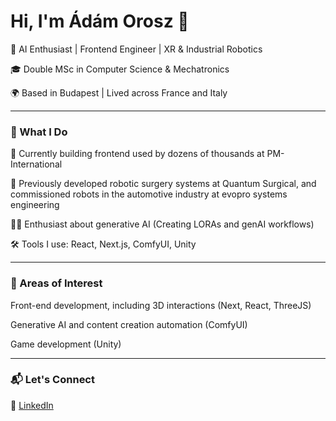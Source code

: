 # Hi, I'm Ádám Orosz 👋


🧠 AI Enthusiast | Frontend Engineer | XR & Industrial Robotics  

🎓 Double MSc in Computer Science & Mechatronics  

🌍 Based in Budapest | Lived across France and Italy  

---

### 🚀 What I Do

🫏 Currently building frontend used by dozens of thousands at PM-International  

🤖 Previously developed robotic surgery systems at Quantum Surgical, and commissioned robots in the automotive industry at evopro systems engineering  

🙋‍♂️ Enthusiast about generative AI (Creating LORAs and genAI workflows)  

🛠️ Tools I use: React, Next.js, ComfyUI, Unity  

---

### 🧪 Areas of Interest

Front-end development, including 3D interactions (Next, React, ThreeJS)  

Generative AI and content creation automation (ComfyUI)  

Game development (Unity)  

---

### 📬 Let's Connect

🔗 [LinkedIn](https://www.linkedin.com/in/adam-orosz-b50008210/)
